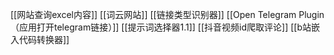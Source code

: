
[[网站查询excel内容]]
[[词云网站]]
[[链接类型识别器]]
[[Open Telegram Plugin（应用打开telegram链接）]]
[[提示词选择器1.1]]
[[抖音视频id爬取评论]]
[[b站嵌入代码转换器]]
